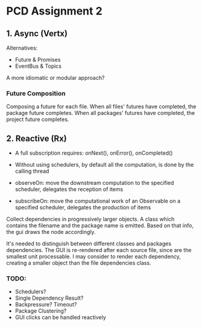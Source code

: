 
# PCD Assignment 2

## 1. Async (Vertx)
Alternatives:
* Future & Promises
* EventBus & Topics

A more idiomatic or modular approach?

### Future Composition
Composing a future for each file.
When all files' futures have completed, the package future completes.
When all packages' futures have completed, the project future completes.

## 2. Reactive (Rx)
- A full subscription requires: onNext(), onError(), onCompleted()
- Without using schedulers, by default all the computation, is done by the calling thread

- observeOn: move the downstream computation to the specified scheduler, 
delegates the reception of items
- subscribeOn: move the computational work of an Observable on a specified scheduler, 
delegates the production of items

Collect dependencies in progressively larger objects.
A class which contains the filename and the package name is emitted.
Based on that info, the gui draws the node accordingly.

It's needed to distinguish between different classes and packages dependencies.
The GUI is re-rendered after each source file, since are the smallest unit processable.
I may consider to render each dependency, creating a smaller object than the file dependencies class.

### TODO:
- Schedulers?
- Single Dependency Result?
- Backpressure? Timeout? 
- Package Clustering?
- GUI clicks can be handled reactively
